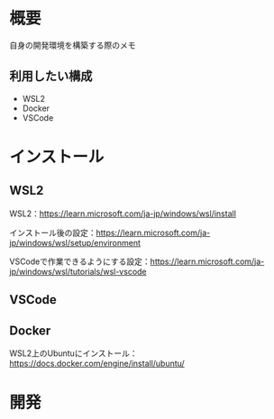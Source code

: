 # 概要
自身の開発環境を構築する際のメモ

## 利用したい構成
* WSL2
* Docker
* VSCode

# インストール
## WSL2
WSL2：https://learn.microsoft.com/ja-jp/windows/wsl/install

インストール後の設定：https://learn.microsoft.com/ja-jp/windows/wsl/setup/environment

VSCodeで作業できるようにする設定：https://learn.microsoft.com/ja-jp/windows/wsl/tutorials/wsl-vscode

## VSCode

## Docker
WSL2上のUbuntuにインストール：https://docs.docker.com/engine/install/ubuntu/

# 開発


